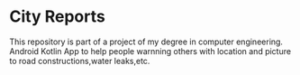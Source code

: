 # City Reports
This repository is part of a project of my degree in computer engineering.
Android Kotlin App to help people warnning others with location and picture to road constructions,water leaks,etc.
